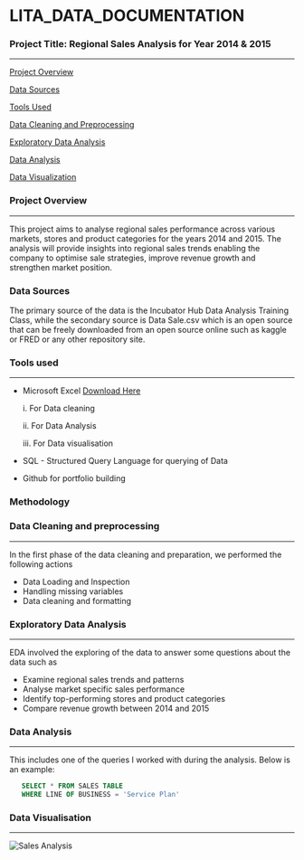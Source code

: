# LITA_DATA_DOCUMENTATION

### Project Title: Regional Sales Analysis for Year 2014 & 2015
---
[Project Overview](#project-overview)

[Data Sources](#data-sources)

[Tools Used](#tools-used)

[Data Cleaning and Preprocessing](#data-cleaning-and-preprocessing)

[Exploratory Data Analysis](#exploratory-data-analysis)

[Data Analysis](#data-analysis)

[Data Visualization](#data-visualization)

### Project Overview
---
This project aims to analyse regional sales performance across various markets, stores and product categories for the years 2014 and 2015. The analysis will provide insights into regional sales trends enabling the company to optimise sale strategies, improve revenue growth and strengthen market position.

### Data Sources
The primary source of the data is the Incubator Hub Data Analysis Training Class, while the secondary source is Data Sale.csv which is an open source that can be freely downloaded from an open source online such as kaggle or FRED or any other repository site.

### Tools used
---
- Microsoft Excel [Download Here](https://www.microsoft.com/en-ng/)
  
    i.  For Data cleaning
  
    ii.  For Data Analysis
  
    iii.  For Data visualisation

- SQL - Structured Query Language for querying of Data
- Github for portfolio building

### Methodology

### Data Cleaning and preprocessing
---

In the first phase of the data cleaning and preparation, we performed the following actions
  - Data Loading and Inspection
  - Handling missing variables
  - Data cleaning and formatting

### Exploratory Data Analysis
---
EDA involved the exploring of the data to answer some questions about the data such as
- Examine regional sales trends and patterns
- Analyse market specific sales performance
- Identify top-performing stores and product categories
- Compare revenue growth between 2014 and 2015

### Data Analysis
---
This includes one of the queries I worked with during the analysis. Below is an example:

``` SQL
   SELECT * FROM SALES TABLE
   WHERE LINE OF BUSINESS = 'Service Plan'  
```

### Data Visualisation
---
![Sales Analysis](https://github.com/user-attachments/assets/b4280cad-26f9-4e99-a497-eb2fcde3aaaa)





